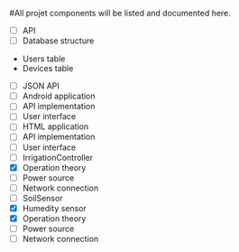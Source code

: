 #All projet components will be listed and documented here.
 - [ ] API
  - [ ] Database structure
   - Users table
   - Devices table
  - [ ] JSON API
  - [ ] Android application
   - [ ] API implementation
   - [ ] User interface
  - [ ] HTML application
   - [ ] API implementation
   - [ ] User interface
 - [ ] IrrigationController
  - [X] Operation theory
  - [ ] Power source
  - [ ] Network connection
 - [ ] SoilSensor
  - [X] Humedity sensor
  - [X] Operation theory
  - [ ] Power source
 - [ ] Network connection
